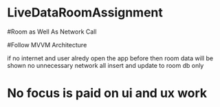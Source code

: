 # LiveDataRoomAssignment

#Room as Well As Network Call 

#Follow MVVM Architecture

if no internet and user alredy open the app before then room data will be shown no unnecessary network all insert and update to room db only 

# No focus is paid on ui and ux work
